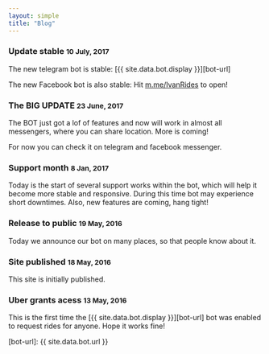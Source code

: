 ```yaml
---
layout: simple
title: "Blog"
---
```


### Update stable <small>10 July, 2017</small>

The new telegram bot is stable: [{{ site.data.bot.display }}][bot-url]

The new Facebook bot is also stable: Hit [m.me/IvanRides](https://m.me/IvanRides) to open!

### The BIG UPDATE <small>23 June, 2017</small>

The BOT just got a lof of features and now will work in almost all messengers, where you can share location. More is coming!

For now you can check it on telegram and facebook messenger.

### Support month <small>8 Jan, 2017</small>

Today is the start of several support works within the bot, which will help it become more stable and responsive.
During this time bot may experience short downtimes.
Also, new features are coming, hang tight!

### Release to public <small>19 May, 2016</small>

Today we announce our bot on many places, so that people know about it.

### Site published <small>18 May, 2016</small>

This site is initially published.

### Uber grants acess <small>13 May, 2016</small>

This is the first time the [{{ site.data.bot.display }}][bot-url] bot was enabled to request rides for anyone. Hope it works fine!

[bot-url]: {{ site.data.bot.url }}
